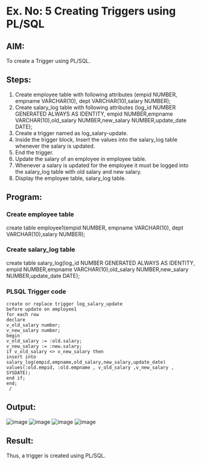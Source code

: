 # Ex. No: 5 Creating Triggers using PL/SQL

## AIM: 
To create a Trigger using PL/SQL.

## Steps:
1. Create employee table with following attributes (empid NUMBER, empname VARCHAR(10), dept VARCHAR(10),salary NUMBER);
2. Create salary_log table with following attributes (log_id NUMBER GENERATED ALWAYS AS IDENTITY, empid NUMBER,empname VARCHAR(10),old_salary NUMBER,new_salary NUMBER,update_date DATE);
3. Create a trigger named as log_salary-update.
4. Inside the trigger block, Insert the values into the salary_log table whenever the salary is updated.
5. End the trigger.
6. Update the salary of an employee in employee table.
7. Whenever a salary is updated for the employee it must be logged into the salary_log table with old salary and new salary.
8. Display the employee table, salary_log table.

## Program:
### Create employee table
create table employee1(empid NUMBER, empname VARCHAR(10), dept VARCHAR(10),salary NUMBER);
### Create salary_log table
create table salary_log(log_id NUMBER GENERATED ALWAYS AS IDENTITY, empid NUMBER,empname VARCHAR(10),old_salary NUMBER,new_salary NUMBER,update_date DATE);
### PLSQL Trigger code
```
create or replace trigger log_salary_update
before update on employee1
for each row
declare
v_old_salary number;
v_new_salary number;
begin
v_old_salary := :old.salary;
v_new_salary := :new.salary;
if v_old_salary <> v_new_salary then
insert into salary_log(empid,empname,old_salary,new_salary,update_date)
values(:old.empid, :old.empname , v_old_salary ,v_new_salary , SYSDATE);
end if;     
end;
 /
 ```

## Output:
![image](https://github.com/Priya-Loganathan/Ex-No-5-Creating-Triggers-using-PL-SQL/assets/121166075/86467a50-bd8b-4082-9609-fea1310833ad)
![image](https://github.com/Priya-Loganathan/Ex-No-5-Creating-Triggers-using-PL-SQL/assets/121166075/adfa1ca7-fcc3-468d-9a9b-c416495aeb88)
![image](https://github.com/Priya-Loganathan/Ex-No-5-Creating-Triggers-using-PL-SQL/assets/121166075/869c73ee-79b9-4c8d-aab1-cabf9da8c469)
![image](https://github.com/Priya-Loganathan/Ex-No-5-Creating-Triggers-using-PL-SQL/assets/121166075/7a2d9d66-40e4-456b-a97a-60644376c07c)

## Result:
Thus, a trigger is created using PL/SQL.
